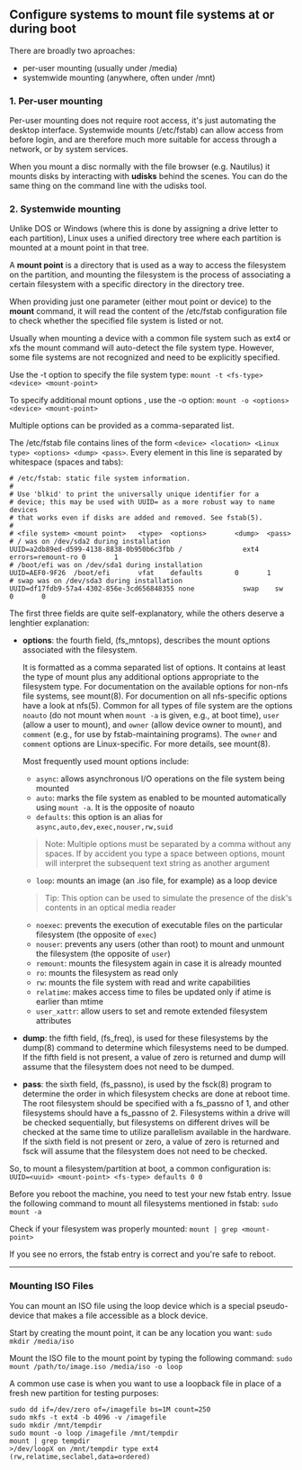 ## Configure systems to mount file systems at or during boot

There are broadly two aproaches:

- per-user mounting (usually under /media)
- systemwide mounting (anywhere, often under /mnt) 

### 1. Per-user mounting

Per-user mounting does not require root access, it's just automating the desktop interface. Systemwide mounts (/etc/fstab) can allow access from before login, and are therefore much more suitable for access through a network, or by system services.

When you mount a disc normally with the file browser (e.g. Nautilus) it mounts disks by interacting with **udisks** behind the scenes. You can do the same thing on the command line with the udisks tool.

### 2. Systemwide mounting

Unlike DOS or Windows (where this is done by assigning a drive letter to each partition), Linux uses a unified directory tree where each partition is mounted at a mount point in that tree.

A **mount point** is a directory that is used as a way to access the filesystem on the partition, and mounting the filesystem is the process of associating a certain filesystem with a specific directory in the directory tree.

When providing just one parameter (either mout point or device) to the **mount** command, it will read the content of the /etc/fstab configuration file to check whether the specified file system is listed or not.

Usually when mounting a device with a common file system such as ext4 or xfs the mount command will auto-detect the file system type. However, some file systems are not recognized and need to be explicitly specified.

Use the -t option to specify the file system type: `mount -t <fs-type> <device> <mount-point>`

To specify additional mount options , use the -o option: `mount -o <options> <device> <mount-point>`

Multiple options can be provided as a comma-separated list.

The /etc/fstab file contains lines of the form `<device> <location> <Linux type> <options> <dump> <pass>`. Every element in this line is separated by whitespace (spaces and tabs):
```
# /etc/fstab: static file system information.
#
# Use 'blkid' to print the universally unique identifier for a
# device; this may be used with UUID= as a more robust way to name devices
# that works even if disks are added and removed. See fstab(5).
#
# <file system> <mount point>   <type>  <options>       <dump>  <pass>
# / was on /dev/sda2 during installation
UUID=a2db89ed-d599-4138-8838-0b950b6c3fbb /               ext4    errors=remount-ro 0       1
# /boot/efi was on /dev/sda1 during installation
UUID=AEF0-9F26  /boot/efi       vfat    defaults        0       1
# swap was on /dev/sda3 during installation
UUID=df17fdb9-57a4-4302-856e-3cd656848355 none            swap    sw              0       0
```

The first three fields are quite self-explanatory, while the others deserve a lenghtier explanation:

- **options**: the fourth field, (fs_mntops), describes the mount options associated with the filesystem.

    It is formatted as a comma separated list of options. It contains at least the type of mount plus any additional options appropriate to the filesystem type. For documentation on the available options for non-nfs file systems, see mount(8). For documention on all nfs-specific options have a look at nfs(5). Common for all types of file system are the options `noauto` (do not mount when `mount -a` is given, e.g., at boot time), `user` (allow a user to mount), and `owner` (allow device owner to mount), and `comment` (e.g., for use by fstab-maintaining programs). The `owner` and `comment` options are Linux-specific. For more details, see mount(8).

    Most frequently used mount options include:

    - `async`: allows asynchronous I/O operations on the file system being mounted
    - `auto`: marks the file system as enabled to be mounted automatically using `mount -a`. It is the opposite of noauto
    - `defaults`: this option is an alias for `async,auto,dev,exec,nouser,rw,suid`

    >  Note: Multiple options must be separated by a comma without any spaces. If by accident you type a space between options, mount will interpret the subsequent text string as another argument

    - `loop`: mounts an image (an .iso file, for example) as a loop device

    > Tip: This option can be used to simulate the presence of the disk's contents in an optical media reader

    - `noexec`: prevents the execution of executable files on the particular filesystem (the opposite of `exec`)
    - `nouser`: prevents any users (other than root) to mount and unmount the filesystem (the opposite of `user`)
    - `remount`: mounts the filesystem again in case it is already mounted
    - `ro`: mounts the filesystem as read only
    - `rw`: mounts the file system with read and write capabilities
    - `relatime`: makes access time to files be updated only if atime is earlier than mtime
    - `user_xattr`: allow users to set and remote extended filesystem attributes

- **dump**: the fifth field, (fs_freq), is used for these filesystems by the dump(8) command to determine which filesystems need to be dumped. If the fifth field is not present, a value of zero is returned and dump will assume that the filesystem does not need to be dumped.

- **pass**: the sixth field, (fs_passno), is used by the fsck(8) program to determine the order in which filesystem checks are done at reboot time. The root filesystem should be specified with a fs_passno of 1, and other filesystems should have a fs_passno of 2. Filesystems within a drive will be checked sequentially, but filesystems on different drives will be checked at the same time to utilize parallelism available in the hardware. If the sixth field is not present or zero, a value of zero is returned and fsck will assume that the filesystem does not need to be checked.

So, to mount a filesystem/partition at boot, a common configuration is:
`UUID=<uuid> <mount-point> <fs-type> defaults 0 0`


Before you reboot the machine, you need to test your new fstab entry. Issue the following command to mount all filesystems mentioned in fstab:
`sudo mount -a`

Check if your filesystem was properly mounted:
`mount | grep <mount-point>`

If you see no errors, the fstab entry is correct and you're safe to reboot. 

---

### Mounting ISO Files

You can mount an ISO file using the loop device which is a special pseudo-device that makes a file accessible as a block device.

Start by creating the mount point, it can be any location you want: `sudo mkdir /media/iso`

Mount the ISO file to the mount point by typing the following command:
`sudo mount /path/to/image.iso /media/iso -o loop`

A common use case is when you want to use a loopback file in place of a fresh new partition for testing purposes:
```
sudo dd if=/dev/zero of=/imagefile bs=1M count=250
sudo mkfs -t ext4 -b 4096 -v /imagefile
sudo mkdir /mnt/tempdir
sudo mount -o loop /imagefile /mnt/tempdir 
mount | grep tempdir
>/dev/loopX on /mnt/tempdir type ext4 (rw,relatime,seclabel,data=ordered)
```